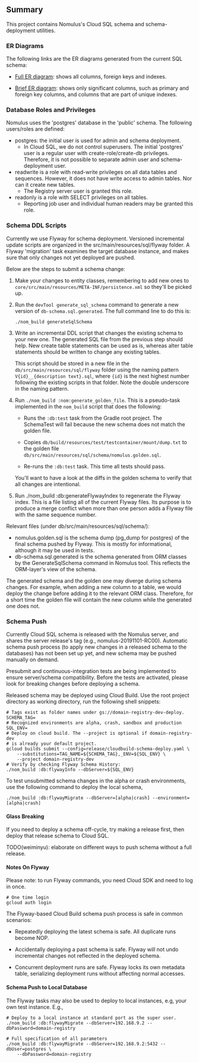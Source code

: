 ## Summary

This project contains Nomulus's Cloud SQL schema and schema-deployment
utilities.

### ER Diagrams

The following links are the ER diagrams generated from the current SQL schema:

* [Full ER diagram](https://storage.googleapis.com/domain-registry-dev-er-diagram/full_er_diagram.html): 
shows all columns, foreign keys and indexes.

* [Brief ER diagram](https://storage.googleapis.com/domain-registry-dev-er-diagram/brief_er_diagram.html): 
shows only significant columns, such as primary and foreign key columns, and 
columns that are part of unique indexes.

### Database Roles and Privileges

Nomulus uses the 'postgres' database in the 'public' schema. The following
users/roles are defined:

*   postgres: the initial user is used for admin and schema deployment.
    *   In Cloud SQL, we do not control superusers. The initial 'postgres' user
        is a regular user with create-role/create-db privileges. Therefore, it
        is not possible to separate admin user and schema-deployment user.
*   readwrite is a role with read-write privileges on all data tables and
    sequences. However, it does not have write access to admin tables. Nor can
    it create new tables.
    *   The Registry server user is granted this role.
*   readonly is a role with SELECT privileges on all tables.
    *   Reporting job user and individual human readers may be granted this
        role.

### Schema DDL Scripts

Currently we use Flyway for schema deployment. Versioned incremental update
scripts are organized in the src/main/resources/sql/flyway folder. A Flyway
'migration' task examines the target database instance, and makes sure that only
changes not yet deployed are pushed.

Below are the steps to submit a schema change:

1.  Make your changes to entity classes, remembering to add new ones to
    `core/src/main/resources/META-INF/persistence.xml` so they'll be picked up.
2.  Run the `devTool generate_sql_schema` command to generate a new version of
    `db-schema.sql.generated`. The full command line to do this is:

    `./nom_build generateSqlSchema`

3.  Write an incremental DDL script that changes the existing schema to your new
    one. The generated SQL file from the previous step should help. New create
    table statements can be used as is, whereas alter table statements should be
    written to change any existing tables.

    This script should be stored in a new file in the
    `db/src/main/resources/sql/flyway` folder using the naming pattern
    `V{id}__{description text}.sql`, where `{id}` is the next highest number
    following the existing scripts in that folder. Note the double underscore in
    the naming pattern.

4.  Run `./nom_build :nom:generate_golden_file`. This is a pseudo-task
    implemented in the `nom_build` script that does the following:

    -   Runs the `:db:test` task from the Gradle root project. The SchemaTest
        will fail because the new schema does not match the golden file.

    -   Copies `db/build/resources/test/testcontainer/mount/dump.txt` to the
        golden file `db/src/main/resources/sql/schema/nomulus.golden.sql`.

    -   Re-runs the `:db:test` task. This time all tests should pass.

    You'll want to have a look at the diffs in the golden schema to verify that
    all changes are intentional.

5.  Run ./nom_build :db:generateFlywayIndex to regenerate the Flyway index.
    This is a file listing all of the current Flyway files.  Its purpose is to
    produce a merge conflict when more than one person adds a Flyway file with
    the same sequence number.

Relevant files (under db/src/main/resources/sql/schema/):

*   nomulus.golden.sql is the schema dump (pg_dump for postgres) of the final
    schema pushed by Flyway. This is mostly for informational, although it may
    be used in tests.
*   db-schema.sql.generated is the schema generated from ORM classes by the
    GenerateSqlSchema command in Nomulus tool. This reflects the ORM-layer's
    view of the schema.

The generated schema and the golden one may diverge during schema changes. For
example, when adding a new column to a table, we would deploy the change before
adding it to the relevant ORM class. Therefore, for a short time the golden file
will contain the new column while the generated one does not.

### Schema Push

Currently Cloud SQL schema is released with the Nomulus server, and shares the
server release's tag (e.g., nomulus-20191101-RC00). Automatic schema push
process (to apply new changes in a released schema to the databases) has not
been set up yet, and new schema may be pushed manually on demand.

Presubmit and continuous-integration tests are being implemented to ensure
server/schema compatibility. Before the tests are activated, please look for
breaking changes before deploying a schema.

Released schema may be deployed using Cloud Build. Use the root project
directory as working directory, run the following shell snippets:

```shell
# Tags exist as folder names under gs://domain-registry-dev-deploy.
SCHEMA_TAG=
# Recognized environments are alpha, crash, sandbox and production
SQL_ENV=
# Deploy on cloud build. The --project is optional if domain-registry-dev
# is already your default project.
gcloud builds submit --config=release/cloudbuild-schema-deploy.yaml \
    --substitutions=TAG_NAME=${SCHEMA_TAG},_ENV=${SQL_ENV} \
    --project domain-registry-dev
# Verify by checking Flyway Schema History:
./nom_build :db:flywayInfo --dbServer=${SQL_ENV}
```

To test unsubmitted schema changes in the alpha or crash environments, use the
following command to deploy the local schema,

```shell
./nom_build :db:flywayMigrate --dbServer=[alpha|crash] --environment=[alpha|crash]
```

#### Glass Breaking

If you need to deploy a schema off-cycle, try making a release first, then
deploy that release schema to Cloud SQL.

TODO(weiminyu): elaborate on different ways to push schema without a full
release.

#### Notes On Flyway

Please note: to run Flyway commands, you need Cloud SDK and need to log in once.

```shell
# One time login
gcloud auth login
```

The Flyway-based Cloud Build schema push process is safe in common scenarios:

*   Repeatedly deploying the latest schema is safe. All duplicate runs become
    NOP.

*   Accidentally deploying a past schema is safe. Flyway will not undo
    incremental changes not reflected in the deployed schema.

*   Concurrent deployment runs are safe. Flyway locks its own metadata table,
    serializing deployment runs without affecting normal accesses.

#### Schema Push to Local Database

The Flyway tasks may also be used to deploy to local instances, e.g, your own
test instance. E.g.,

```shell
# Deploy to a local instance at standard port as the super user.
./nom_build :db:flywayMigrate --dbServer=192.168.9.2 --dbPassword=domain-registry

# Full specification of all parameters
./nom_build :db:flywayMigrate --dbServer=192.168.9.2:5432 --dbUser=postgres \
    --dbPassword=domain-registry
```
